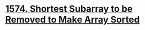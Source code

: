 # [1574. Shortest Subarray to be Removed to Make Array Sorted](https://leetcode.com/problems/shortest-subarray-to-be-removed-to-make-array-sorted/)

